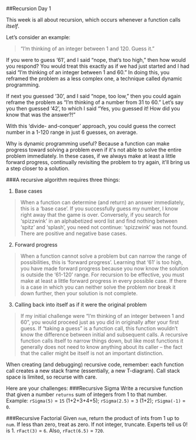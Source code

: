 ##Recursion Day 1

This week is all about recursion, which occurs whenever a function calls *itself*.

Let’s consider an example:
>“I’m thinking of an integer between 1 and 120. Guess it.”

If you were to guess ‘61’, and I said “nope, that’s too high,” then how would you respond? You would treat this exactly as if we had just started and I had said “I’m thinking of an integer between 1 and 60.” In doing this, you reframed the problem as a less complex one, a technique called dynamic programming.

If next you guessed ‘30’, and I said “nope, too low,” then you could again reframe the problem as “I’m thinking of a number from 31 to 60.” Let’s say you then guessed ‘42’, to which I said “Yes, you guessed it! How did you know that was the answer?!”

With this ‘divide- and-conquer’ approach, you could guess the correct number in a 1-120 range in just 6 guesses, on average.

Why is dynamic programming useful? Because a function can make progress toward solving a problem even if it's not able to solve the entire problem immediately. In these cases, if we always make at least a little forward progress, continually revisiting the problem to try again, it'll bring us a step closer to a solution.

###A recursive algorithm requires three things:

1. Base cases
> When a function can determine (and return) an answer immediately, this is a ‘base case’. If you successfully guess my number, I know right away that the game is over. Conversely, if you search for ‘spizzwink’ in an alphabetized word list and find nothing between ‘spitz’ and ‘splash’, you need not continue: ‘spizzwink’ was not found. There are positive and negative base cases.

2. Forward progress
>When a function cannot solve a problem but can narrow the range of possibilities, this is ‘forward progress’. Learning that ‘61’ is too high, you have made forward progress because you now know the solution is outside the ‘61-120’ range. For recursion to be effective, you must make at least a little forward progress in every possible case. If there is a case in which you can neither solve the problem nor break it down further, then your solution is not complete.

3. Calling back into itself as if it were the original problem
>If my initial challenge were “I’m thinking of an integer between 1 and 60”, you would proceed just as you did in originally after your first guess. If “taking a guess” is a function call, this function wouldn’t know the difference between initial and subsequent calls. A recursive function calls itself to narrow things down, but like most functions it generally does not need to know anything about its caller – the fact that the caller might be itself is not an important distinction.

When creating (and debugging) recursive code, remember: each function call creates a new stack frame (essentially, a new T-diagram). Call stack space is limited, so recurse with care.

Here are your challenges:
###Recursive Sigma
Write a recursive function that given a number `returns` sum of integers from 1 to that number. Example: `rSigma(5)` = `15` (1+2+3+4+5);
`rSigma(2.5)` = `3` (1+2); `rSigma(-1)` = `0`.

###Recursive Factorial
Given `num`, return the product of ints from 1 up to `num`. If less than zero, treat as zero. If not integer, truncate. Experts tell us 0! is 1. `rFact(3)` = `6`. Also, `rFact(6.5)` = `720`.
